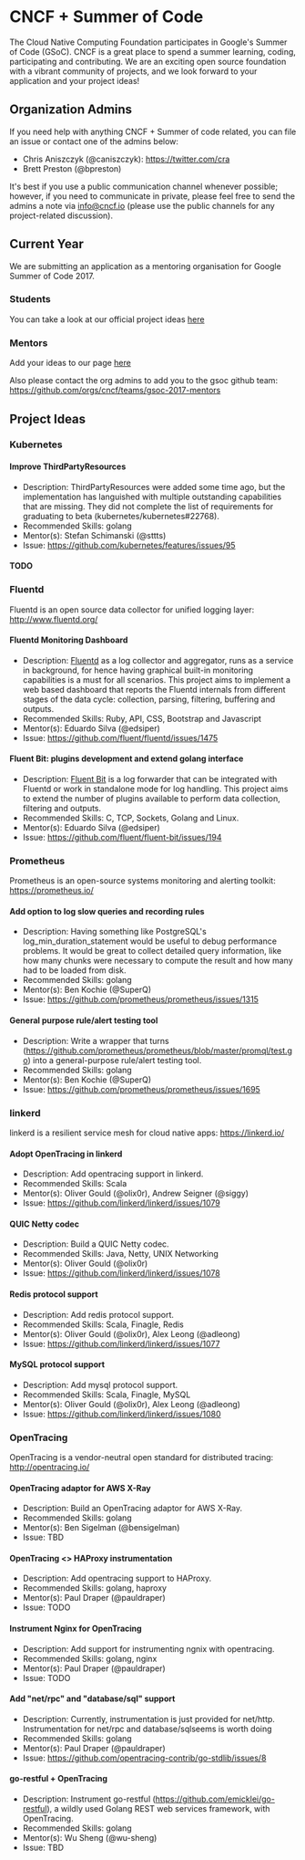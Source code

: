 # CNCF + Summer of Code

The Cloud Native Computing Foundation participates in Google's Summer of Code (GSoC). CNCF is a great place to spend a summer learning, coding, participating and contributing. We are an exciting open source foundation with a vibrant community of projects, and we look forward to your application and your project ideas!

## Organization Admins

If you need help with anything CNCF + Summer of code related, you can file an issue or contact one of the admins below:

* Chris Aniszczyk (@caniszczyk): https://twitter.com/cra
* Brett Preston (@bpreston)

It's best if you use a public communication channel whenever possible; however, if you need to communicate in private, please feel free to send the admins a note via info@cncf.io (please use the public channels for any project-related discussion).

## Current Year

We are submitting an application as a mentoring organisation for Google Summer of Code 2017.

### Students

You can take a look at our official project ideas [here](https://docs.google.com/spreadsheets/d/1Dg8LhFt4ky-z1Fg16BNLd9m1tue3QnAHeCc9MPmUuDg/edit#gid=0)

### Mentors

Add your ideas to our page [here](https://docs.google.com/spreadsheets/d/1Dg8LhFt4ky-z1Fg16BNLd9m1tue3QnAHeCc9MPmUuDg/edit#gid=0)

Also please contact the org admins to add you to the gsoc github team:
https://github.com/orgs/cncf/teams/gsoc-2017-mentors

## Project Ideas

### Kubernetes

#### Improve ThirdPartyResources

* Description: ThirdPartyResources were added some time ago, but the implementation has languished with multiple outstanding capabilities that are missing. They did not complete the list of requirements for graduating to beta (kubernetes/kubernetes#22768).
* Recommended Skills: golang
* Mentor(s): Stefan Schimanski (@sttts)
* Issue: https://github.com/kubernetes/features/issues/95

#### TODO

### Fluentd

Fluentd is an open source data collector for unified logging layer: http://www.fluentd.org/

#### Fluentd Monitoring Dashboard
* Description: [Fluentd](http://fluentd.org) as a log collector and aggregator, runs as a service in background, for hence having graphical built-in monitoring capabilities is a must for all scenarios. This project aims to implement a web based dashboard that reports the Fluentd internals from different stages of the data cycle: collection, parsing, filtering, buffering and outputs.
* Recommended Skills: Ruby, API, CSS, Bootstrap and Javascript
* Mentor(s): Eduardo Silva (@edsiper)
* Issue: https://github.com/fluent/fluentd/issues/1475

#### Fluent Bit: plugins development and extend golang interface
* Description: [Fluent Bit](http://fluentbit.io) is a log forwarder that can be integrated with Fluentd or work in standalone mode for log handling. This project aims to extend the number of plugins available to perform data collection, filtering and outputs.
* Recommended Skills: C, TCP, Sockets, Golang and Linux.
* Mentor(s): Eduardo Silva (@edsiper)
* Issue: https://github.com/fluent/fluent-bit/issues/194

### Prometheus

Prometheus is an open-source systems monitoring and alerting toolkit: https://prometheus.io/

#### Add option to log slow queries and recording rules
* Description: Having something like PostgreSQL's log_min_duration_statement would be useful to debug performance problems. It would be great to collect detailed query information, like how many chunks were necessary to compute the result and how many had to be loaded from disk.
* Recommended Skills: golang
* Mentor(s): Ben Kochie (@SuperQ)
* Issue: https://github.com/prometheus/prometheus/issues/1315

#### General purpose rule/alert testing tool
* Description: Write a wrapper that turns (https://github.com/prometheus/prometheus/blob/master/promql/test.go) into a general-purpose rule/alert testing tool.
* Recommended Skills: golang
* Mentor(s): Ben Kochie (@SuperQ)
* Issue: https://github.com/prometheus/prometheus/issues/1695

### linkerd

linkerd is a resilient service mesh for cloud native apps: https://linkerd.io/

#### Adopt OpenTracing in linkerd
* Description: Add opentracing support in linkerd.
* Recommended Skills: Scala
* Mentor(s): Oliver Gould (@olix0r), Andrew Seigner (@siggy)
* Issue: https://github.com/linkerd/linkerd/issues/1079

#### QUIC Netty codec
* Description: Build a QUIC Netty codec.
* Recommended Skills: Java, Netty, UNIX Networking
* Mentor(s): Oliver Gould (@olix0r)
* Issue: https://github.com/linkerd/linkerd/issues/1078

#### Redis protocol support
* Description: Add redis protocol support.
* Recommended Skills: Scala, Finagle, Redis
* Mentor(s): Oliver Gould (@olix0r), Alex Leong (@adleong)
* Issue: https://github.com/linkerd/linkerd/issues/1077

#### MySQL protocol support
* Description: Add mysql protocol support.
* Recommended Skills: Scala, Finagle, MySQL
* Mentor(s): Oliver Gould (@olix0r), Alex Leong (@adleong)
* Issue: https://github.com/linkerd/linkerd/issues/1080

### OpenTracing

OpenTracing is a vendor-neutral open standard for distributed tracing: http://opentracing.io/

#### OpenTracing adaptor for AWS X-Ray
* Description: Build an OpenTracing adaptor for AWS X-Ray.
* Recommended Skills: golang
* Mentor(s): Ben Sigelman (@bensigelman)
* Issue: TBD

#### OpenTracing <> HAProxy instrumentation
* Description: Add opentracing support to HAProxy.
* Recommended Skills: golang, haproxy
* Mentor(s): Paul Draper (@pauldraper)
* Issue: TODO

#### Instrument Nginx for OpenTracing
* Description: Add support for instrumenting ngnix with opentracing.
* Recommended Skills: golang, nginx
* Mentor(s): Paul Draper (@pauldraper)
* Issue: TODO

#### Add "net/rpc" and "database/sql" support
* Description: Currently, instrumentation is just provided for net/http. Instrumentation for net/rpc and database/sqlseems is worth doing
* Recommended Skills: golang
* Mentor(s): Paul Draper (@pauldraper)
* Issue: https://github.com/opentracing-contrib/go-stdlib/issues/8

#### go-restful + OpenTracing
* Description: Instrument go-restful (https://github.com/emicklei/go-restful), a wildly used Golang REST web services framework, with OpenTracing.
* Recommended Skills: golang
* Mentor(s): Wu Sheng (@wu-sheng)
* Issue: TBD
